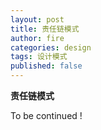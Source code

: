 ```yaml
---
layout: post
title: 责任链模式
author: fire
categories: design
tags: 设计模式
published: false
---
```


**责任链模式**

To be continued !